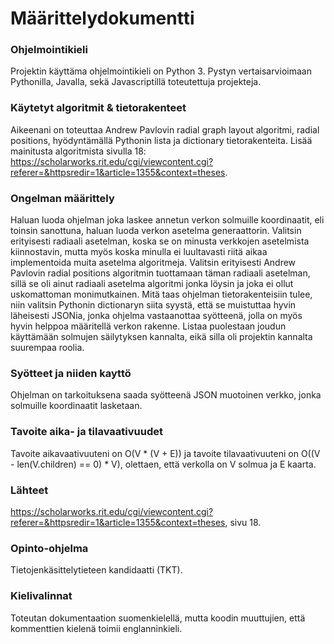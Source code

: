# Määrittelydokumentti

### Ohjelmointikieli
Projektin käyttäma ohjelmointikieli on Python 3. Pystyn vertaisarvioimaan Pythonilla, Javalla, sekä Javascriptillä toteutettuja projekteja.

### Käytetyt algoritmit & tietorakenteet
Aikeenani on toteuttaa Andrew Pavlovin radial graph layout algoritmi, radial positions, hyödyntämällä Pythonin lista ja dictionary tietorakenteita. Lisää mainitusta algoritmista sivulla 18: https://scholarworks.rit.edu/cgi/viewcontent.cgi?referer=&httpsredir=1&article=1355&context=theses.

### Ongelman määrittely
Haluan luoda ohjelman joka laskee annetun verkon solmuille koordinaatit, eli toinsin sanottuna, haluan luoda verkon asetelma generaattorin.
Valitsin erityisesti radiaali asetelman, koska se on minusta verkkojen asetelmista kiinnostavin, mutta myös koska minulla ei luultavasti
riitä aikaa implementoida muita asetelma algoritmeja. Valitsin erityisesti Andrew Pavlovin radial positions algoritmin tuottamaan täman radiaali
asetelman, sillä se oli ainut radiaali asetelma algoritmi jonka löysin ja joka ei ollut uskomattoman monimutkainen.
Mitä taas ohjelman tietorakenteisiin tulee, niin valitsin Pythonin dictionaryn siita syystä, että se muistuttaa hyvin läheisesti JSONia, jonka ohjelma 
vastaanottaa syötteenä, jolla on myös hyvin helppoa määritellä verkon rakenne. Listaa puolestaan joudun käyttämään solmujen säilytyksen kannalta, eikä
silla oli projektin kannalta suurempaa roolia.

### Syötteet ja niiden kayttö
Ohjelman on tarkoituksena saada syötteenä JSON muotoinen verkko, jonka solmuille koordinaatit lasketaan.

### Tavoite aika- ja tilavaativuudet
Tavoite aikavaativuuteni on O(V * (V + E)) ja tavoite tilavaativuuteni on O((V - len(V.children) == 0) * V), olettaen, että verkolla on V solmua ja E kaarta. 

### Lähteet
https://scholarworks.rit.edu/cgi/viewcontent.cgi?referer=&httpsredir=1&article=1355&context=theses, sivu 18.

### Opinto-ohjelma
Tietojenkäsittelytieteen kandidaatti (TKT).

### Kielivalinnat
Toteutan dokumentaation suomenkielellä, mutta koodin muuttujien, että kommenttien kielenä toimii englanninkieli.
